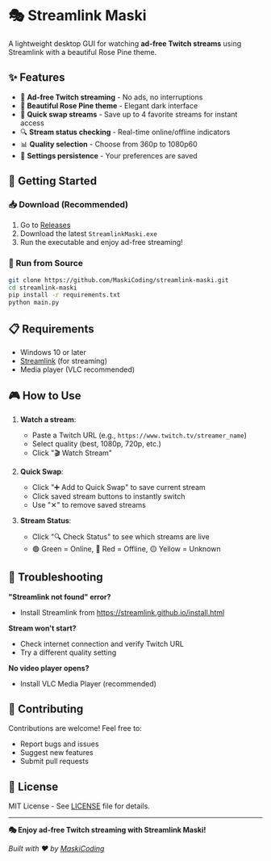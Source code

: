 # 🎭 Streamlink Maski

A lightweight desktop GUI for watching **ad-free Twitch streams** using Streamlink with a beautiful Rose Pine theme.

## ✨ Features

- 🚫 **Ad-free Twitch streaming** - No ads, no interruptions
- 🎨 **Beautiful Rose Pine theme** - Elegant dark interface
- 🚀 **Quick swap streams** - Save up to 4 favorite streams for instant access
- 🔍 **Stream status checking** - Real-time online/offline indicators
- 📊 **Quality selection** - Choose from 360p to 1080p60
- 💾 **Settings persistence** - Your preferences are saved

## 🚀 Getting Started

### 📥 Download (Recommended)
1. Go to [Releases](https://github.com/MaskiCoding/streamlink-maski/releases)
2. Download the latest `StreamlinkMaski.exe`
3. Run the executable and enjoy ad-free streaming!

### 🔧 Run from Source
```bash
git clone https://github.com/MaskiCoding/streamlink-maski.git
cd streamlink-maski
pip install -r requirements.txt
python main.py
```

## 📋 Requirements

- Windows 10 or later
- [Streamlink](https://streamlink.github.io/install.html) (for streaming)
- Media player (VLC recommended)

## 🎮 How to Use

1. **Watch a stream**:
   - Paste a Twitch URL (e.g., `https://www.twitch.tv/streamer_name`)
   - Select quality (best, 1080p, 720p, etc.)
   - Click "🎬 Watch Stream"

2. **Quick Swap**:
   - Click "➕ Add to Quick Swap" to save current stream
   - Click saved stream buttons to instantly switch
   - Use "✕" to remove saved streams

3. **Stream Status**:
   - Click "🔍 Check Status" to see which streams are live
   - 🟢 Green = Online, 🔴 Red = Offline, 🟡 Yellow = Unknown

## 🔧 Troubleshooting

**"Streamlink not found" error?**
- Install Streamlink from https://streamlink.github.io/install.html

**Stream won't start?**
- Check internet connection and verify Twitch URL
- Try a different quality setting

**No video player opens?**
- Install VLC Media Player (recommended)

## 🤝 Contributing

Contributions are welcome! Feel free to:
- Report bugs and issues
- Suggest new features
- Submit pull requests

## 📄 License

MIT License - See [LICENSE](LICENSE) file for details.

---

**🎭 Enjoy ad-free Twitch streaming with Streamlink Maski!**

*Built with ❤️ by [MaskiCoding](https://github.com/MaskiCoding)*
